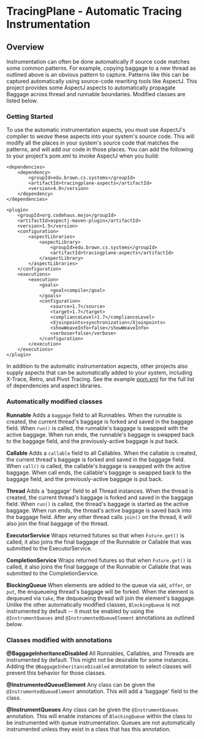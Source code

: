 # TracingPlane - Automatic Tracing Instrumentation

## Overview ##

Instrumentation can often be done automatically if source code matches some common patterns.  For example, copying baggage to a new thread as outlined above is an obvious pattern to capture.  Patterns like this can be captured automatically using source-code rewriting tools like AspectJ.  This project provides some AspectJ aspects to automatically propagate Baggage across thread and runnable boundaries.  Modified classes are listed below.

### Getting Started ###

To use the automatic instrumentation aspects, you must use AspectJ's compiler to *weave* these aspects into your system's source code.  This will modify all the places in your system's source code that matches the patterns, and will add our code in those places.  You can add the following to your project's pom.xml to invoke AspectJ when you build:

	<dependencies>
        <dependency>
            <groupId>edu.brown.cs.systems</groupId>
            <artifactId>tracingplane-aspects</artifactId>
            <version>4.0</version>
        </dependency>
    </dependencies>

    <plugin>
        <groupId>org.codehaus.mojo</groupId>
        <artifactId>aspectj-maven-plugin</artifactId>
        <version>1.5</version>
        <configuration>
            <aspectLibraries>
                <aspectLibrary>
                    <groupId>edu.brown.cs.systems</groupId>
                    <artifactId>tracingplane-aspects</artifactId>
                </aspectLibrary>
            </aspectLibraries>
        </configuration>
        <executions>
            <execution>
                <goals>
                    <goal>compile</goal>
                </goals>
                <configuration>
                    <source>1.7</source>
                    <target>1.7</target>
                    <complianceLevel>1.7</complianceLevel>
                    <Xjoinpoints>synchronization</Xjoinpoints>
                    <showWeaveInfo>false</showWeaveInfo>
                    <verbose>false</verbose>
                </configuration>
            </execution>
        </executions>
    </plugin>

In addition to the automatic instrumentation aspects, other projects also supply aspects that can be automatically added to your system, including X-Trace, Retro, and Pivot Tracing.  See the example [pom.xml](../../docs/pom) for the full list of dependencies and aspect libraries.

### Automatically modified classes ###


**Runnable** Adds a `baggage` field to all Runnables.  When the runnable is created, the current thread's baggage is forked and saved in the baggage field.  When `run()` is called, the runnable's baggage is swapped with the active baggage.  When run ends, the runnable's baggage is swapped back to the baggage field, and the previously-active baggage is put back.

**Callable** Adds a `callable` field to all Callables.  When the callable is created, the current thread's baggage is forked and saved in the baggage field.  When `call()` is called, the callable's baggage is swapped with the active baggage.  When call ends, the callable's baggage is swapped back to the baggage field, and the previously-active baggage is put back.

**Thread** Adds a 'baggage' field to all Thread instances.  When the thread is created, the current thread's baggage is forked and saved in the baggage field.  When `run()` is called, the thread's baggage is started as the active baggage.  When run ends, the thread's active baggage is saved back into the baggage field.  After any other thread calls `join()` on the thread, it will also join the final baggage of the thread.

**ExecutorService** Wraps returned futures so that when `Future.get()` is called, it also joins the final baggage of the Runnable or Callable that was submitted to the ExecutorService.

**CompletionService** Wraps returned futures so that when `Future.get()` is called, it also joins the final baggage of the Runnable or Callable that was submitted to the CompletionService. 

**BlockingQueue** When elements are added to the queue via `add`, `offer`, or `put`, the enqueueing thread's baggage will be forked.  When the element is dequeued via `take`, the dequeueing thread will join the element's baggage.  Unlike the other automatically modified classes, `BlockingQueue` is not instrumented by default -- it must be enabled by using the `@InstrumentQueues` and `@InstrumentedQueueElement` annotations as outlined below.

### Classes modified with annotations ###

**@BaggageInheritanceDisabled** All Runnables, Callables, and Threads are instrumented by default.  This might not be desirable for some instances.  Adding the `@BaggageInheritanceDisabled` annotation to select classes will prevent this behavior for those classes.

**@InstrumentedQueueElement** Any class can be given the `@InstrumentedQueueElement` annotation.  This will add a 'baggage' field to the class.

**@InstrumentQueues** Any class can be given the `@InstrumentQueues` annotation.  This will enable instances of `BlockingQueue` within the class to be instrumented with queue instrumentation.  Queues are not automatically instrumented unless they exist in a class that has this annotation.
